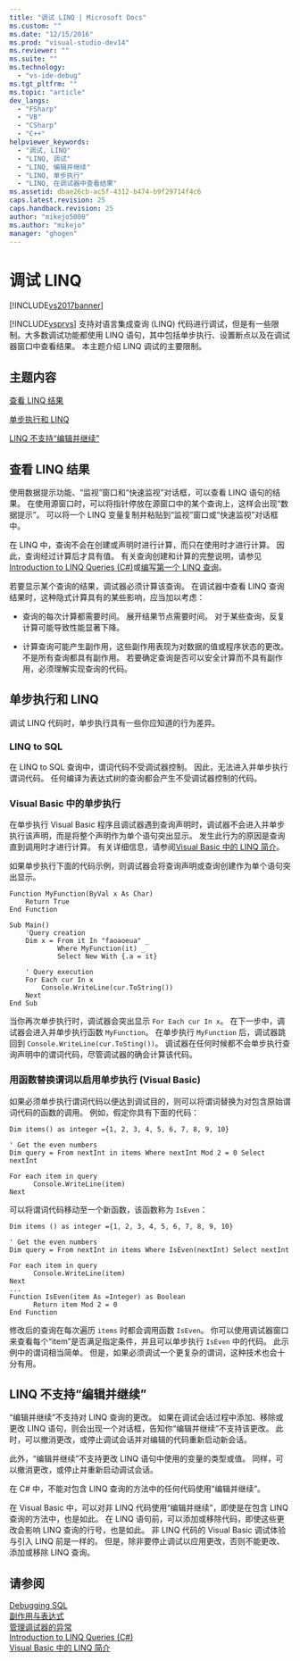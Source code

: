 ```yaml
---
title: "调试 LINQ | Microsoft Docs"
ms.custom: ""
ms.date: "12/15/2016"
ms.prod: "visual-studio-dev14"
ms.reviewer: ""
ms.suite: ""
ms.technology: 
  - "vs-ide-debug"
ms.tgt_pltfrm: ""
ms.topic: "article"
dev_langs: 
  - "FSharp"
  - "VB"
  - "CSharp"
  - "C++"
helpviewer_keywords: 
  - "调试, LINQ"
  - "LINQ, 调试"
  - "LINQ, 编辑并继续"
  - "LINQ, 单步执行"
  - "LINQ, 在调试器中查看结果"
ms.assetid: dbae26cb-ac5f-4312-b474-b9f29714f4c6
caps.latest.revision: 25
caps.handback.revision: 25
author: "mikejo5000"
ms.author: "mikejo"
manager: "ghogen"
---
```

# 调试 LINQ
[!INCLUDE[vs2017banner](../code-quality/includes/vs2017banner.md)]

[!INCLUDE[vsprvs](../code-quality/includes/vsprvs_md.md)] 支持对语言集成查询 \(LINQ\) 代码进行调试，但是有一些限制。大多数调试功能都使用 LINQ 语句，其中包括单步执行、设置断点以及在调试器窗口中查看结果。  本主题介绍 LINQ 调试的主要限制。  
  
## 主题内容  
 [查看 LINQ 结果](../debugger/debugging-linq.md#BKMK_ViewingLINQResults)  
  
 [单步执行和 LINQ](../debugger/debugging-linq.md#BKMK_SteppingAndLinq)  
  
 [LINQ 不支持“编辑并继续”](../debugger/debugging-linq.md#BKMK_EditandContinueNotSupportedforLINQ)  
  
##  <a name="BKMK_ViewingLINQResults"></a> 查看 LINQ 结果  
 使用数据提示功能、“监视”窗口和“快速监视”对话框，可以查看 LINQ 语句的结果。  在使用源窗口时，可以将指针停放在源窗口中的某个查询上，这样会出现“数据提示”。  可以将一个 LINQ 变量复制并粘贴到“监视”窗口或“快速监视”对话框中。  
  
 在 LINQ 中，查询不会在创建或声明时进行计算，而只在使用时才进行计算。  因此，查询经过计算后才具有值。  有关查询创建和计算的完整说明，请参见 [Introduction to LINQ Queries \(C\#\)](/dotnet/csharp/programming-guide/concepts/linq/introduction-to-linq-queries)或[编写第一个 LINQ 查询](/dotnet/visual-basic/programming-guide/concepts/linq/writing-your-first-linq-query)。  
  
 若要显示某个查询的结果，调试器必须计算该查询。  在调试器中查看 LINQ 查询结果时，这种隐式计算具有的某些影响，应当加以考虑：  
  
-   查询的每次计算都需要时间。  展开结果节点需要时间。  对于某些查询，反复计算可能导致性能显著下降。  
  
-   计算查询可能产生副作用，这些副作用表现为对数据的值或程序状态的更改。  不是所有查询都具有副作用。  若要确定查询是否可以安全计算而不具有副作用，必须理解实现查询的代码。  
  
##  <a name="BKMK_SteppingAndLinq"></a> 单步执行和 LINQ  
 调试 LINQ 代码时，单步执行具有一些你应知道的行为差异。  
  
### LINQ to SQL  
 在 LINQ to SQL 查询中，谓词代码不受调试器控制。  因此，无法进入并单步执行谓词代码。  任何编译为表达式树的查询都会产生不受调试器控制的代码。  
  
### Visual Basic 中的单步执行  
 在单步执行 Visual Basic 程序且调试器遇到查询声明时，调试器不会进入并单步执行该声明，而是将整个声明作为单个语句突出显示。  发生此行为的原因是查询直到调用时才进行计算。  有关详细信息，请参阅[Visual Basic 中的 LINQ 简介](/dotnet/visual-basic/programming-guide/language-features/linq/introduction-to-linq)。  
  
 如果单步执行下面的代码示例，则调试器会将查询声明或查询创建作为单个语句突出显示。  
  
```  
Function MyFunction(ByVal x As Char)  
    Return True  
End Function  
  
Sub Main()  
    'Query creation  
    Dim x = From it In "faoaoeua" _  
            Where MyFunction(it) _  
            Select New With {.a = it}  
  
    ' Query execution  
    For Each cur In x  
        Console.WriteLine(cur.ToString())  
    Next  
End Sub  
```  
  
 当你再次单步执行时，调试器会突出显示 `For Each cur In x`。  在下一步中，调试器会进入并单步执行函数 `MyFunction`。  在单步执行 `MyFunction` 后，调试器跳回到 `Console.WriteLine(cur.ToSting())`。  调试器在任何时候都不会单步执行查询声明中的谓词代码，尽管调试器的确会计算该代码。  
  
### 用函数替换谓词以启用单步执行 \(Visual Basic\)  
 如果必须单步执行谓词代码以便达到调试目的，则可以将谓词替换为对包含原始谓词代码的函数的调用。  例如，假定你具有下面的代码：  
  
```  
Dim items() as integer ={1, 2, 3, 4, 5, 6, 7, 8, 9, 10}  
  
' Get the even numbers  
Dim query = From nextInt in items Where nextInt Mod 2 = 0 Select nextInt  
  
For each item in query  
      Console.WriteLine(item)  
Next  
```  
  
 可以将谓词代码移动至一个新函数，该函数称为 `IsEven`：  
  
```  
Dim items () as integer ={1, 2, 3, 4, 5, 6, 7, 8, 9, 10}  
  
' Get the even numbers  
Dim query = From nextInt in items Where IsEven(nextInt) Select nextInt  
  
For each item in query  
      Console.WriteLine(item)  
Next  
...  
Function IsEven(item As =Integer) as Boolean  
      Return item Mod 2 = 0  
End Function  
```  
  
 修改后的查询在每次遍历 `items` 时都会调用函数 `IsEven`。  你可以使用调试器窗口来查看每个“item”是否满足指定条件，并且可以单步执行 `IsEven` 中的代码。  此示例中的谓词相当简单。  但是，如果必须调试一个更复杂的谓词，这种技术也会十分有用。  
  
##  <a name="BKMK_EditandContinueNotSupportedforLINQ"></a> LINQ 不支持“编辑并继续”  
 “编辑并继续”不支持对 LINQ 查询的更改。  如果在调试会话过程中添加、移除或更改 LINQ 语句，则会出现一个对话框，告知你“编辑并继续”不支持该更改。  此时，可以撤消更改，或停止调试会话并对编辑的代码重新启动新会话。  
  
 此外，“编辑并继续”不支持更改 LINQ 语句中使用的变量的类型或值。  同样，可以撤消更改，或停止并重新启动调试会话。  
  
 在 C\# 中，不能对包含 LINQ 查询的方法中的任何代码使用“编辑并继续”。  
  
 在 Visual Basic 中，可以对非 LINQ 代码使用“编辑并继续”，即使是在包含 LINQ 查询的方法中，也是如此。  在 LINQ 语句前，可以添加或移除代码，即使这些更改会影响 LINQ 查询的行号，也是如此。  非 LINQ 代码的 Visual Basic 调试体验与引入 LINQ 前是一样的。  但是，除非要停止调试以应用更改，否则不能更改、添加或移除 LINQ 查询。  
  
## 请参阅  
 [Debugging SQL](http://msdn.microsoft.com/zh-cn/f27c17e6-1d90-49f2-9fc0-d02e6a27f109)   
 [副作用与表达式](../Topic/Side%20Effects%20and%20Expressions.md)   
 [管理调试器的异常](../debugger/managing-exceptions-with-the-debugger.md)   
 [Introduction to LINQ Queries \(C\#\)](/dotnet/csharp/programming-guide/concepts/linq/introduction-to-linq-queries)   
 [Visual Basic 中的 LINQ 简介](/dotnet/visual-basic/programming-guide/language-features/linq/introduction-to-linq)